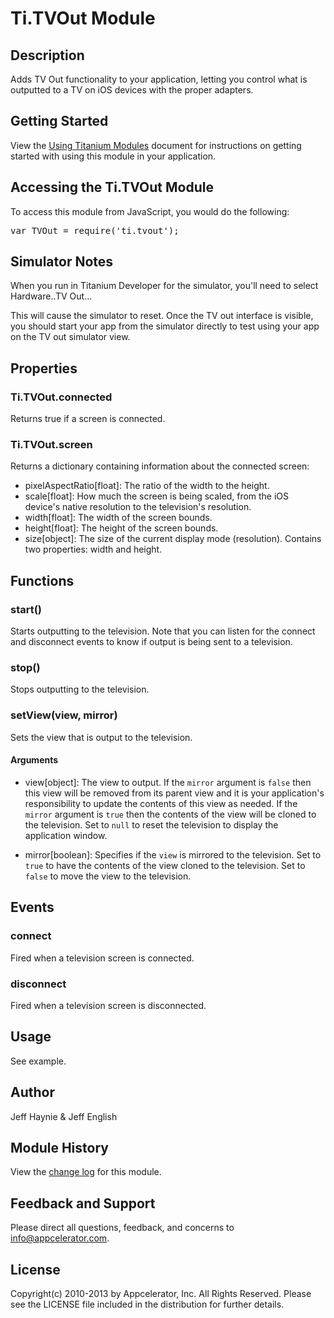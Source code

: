 # Ti.TVOut Module

## Description

Adds TV Out functionality to your application, letting you control what is outputted to a TV on iOS devices with the proper adapters.

## Getting Started

View the [Using Titanium Modules](http://docs.appcelerator.com/titanium/latest/#!/guide/Using_Titanium_Modules) document for instructions on getting
started with using this module in your application.

## Accessing the Ti.TVOut Module

To access this module from JavaScript, you would do the following:

<pre>var TVOut = require('ti.tvout');</pre>

## Simulator Notes

When you run in Titanium Developer for the simulator, you'll need to select Hardware..TV Out...

This will cause the simulator to reset. Once the TV out interface is visible, you should start your app from the
simulator directly to test using your app on the TV out simulator view.

## Properties

### Ti.TVOut.connected

Returns true if a screen is connected.

### Ti.TVOut.screen

Returns a dictionary containing information about the connected screen:

* pixelAspectRatio[float]: The ratio of the width to the height.
* scale[float]: How much the screen is being scaled, from the iOS device's native resolution to the television's resolution.
* width[float]: The width of the screen bounds.
* height[float]: The height of the screen bounds.
* size[object]: The size of the current display mode (resolution). Contains two properties: width and height.

## Functions

### start()

Starts outputting to the television. Note that you can listen for the connect and disconnect events to know if output is being sent to a television.

### stop()

Stops outputting to the television.

### setView(view, mirror)

Sets the view that is output to the television.

#### Arguments

* view[object]: The view to output. If the `mirror` argument is `false` then this view will be removed from its parent view
and it is your application's responsibility to update the contents of this view as needed. If the `mirror` argument is `true`
then the contents of the view will be cloned to the television. Set to `null` to reset the television to display the application window.

* mirror[boolean]: Specifies if the `view` is mirrored to the television. Set to `true` to have the contents of the view cloned to
the television. Set to `false` to move the view to the television.

## Events

### connect

Fired when a television screen is connected.

### disconnect

Fired when a television screen is disconnected.

## Usage

See example.

## Author

Jeff Haynie & Jeff English

## Module History

View the [change log](changelog.html) for this module.

## Feedback and Support

Please direct all questions, feedback, and concerns to [info@appcelerator.com](mailto:info@appcelerator.com?subject=Android%20TVOut%20Module).

## License

Copyright(c) 2010-2013 by Appcelerator, Inc. All Rights Reserved. Please see the LICENSE file included in the distribution for further details.
